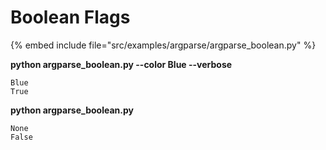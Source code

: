 # Boolean Flags


{% embed include file="src/examples/argparse/argparse_boolean.py" %}

**python argparse_boolean.py --color Blue --verbose**


```
Blue
True
```

**python argparse_boolean.py**


```
None
False
```


